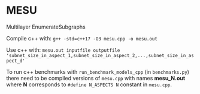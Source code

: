 # MESU
Multilayer EnumerateSubgraphs

Compile c++ with:
`g++ -std=c++17 -O3 mesu.cpp -o mesu.out`

Use c++ with:
`mesu.out inputfile outputfile 'subnet_size_in_aspect_1,subnet_size_in_aspect_2,...,subnet_size_in_aspect_d'`

To run c++ benchmarks with `run_benchmark_models_cpp` (in `benchmarks.py`) there need to be compiled versions of `mesu.cpp` with names **mesu_N.out** where **N** corresponds to `#define N_ASPECTS N` constant in `mesu.cpp`.
